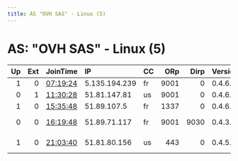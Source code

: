 ```yaml
---
title: AS "OVH SAS" - Linux (5)
---
```


# AS: "OVH SAS" - Linux (5)

|   Up |   Ext | JoinTime                                                                                              | IP            | CC   |   ORp |   Dirp | Version   | Contact                   | Nickname     |   eFamMembers |
|-----:|------:|:------------------------------------------------------------------------------------------------------|:--------------|:-----|------:|-------:|:----------|:--------------------------|:-------------|--------------:|
|    1 |     0 | [07:19:24](https://nusenu.github.io/OrNetStats/w/relay/76E9EF0BCFBE29B938216228E8009B510DA1EB27.html) | 5.135.194.239 | fr   |  9001 |      0 | 0.4.6.8   | iyedmansour0 at gmail dot | kek69        |             1 |
|    0 |     1 | [11:30:28](https://nusenu.github.io/OrNetStats/w/relay/4973D1DD74DD74756CCAD90E60676221121427C4.html) | 51.81.147.81  | us   |  9001 |      0 | 0.4.6.8   | torabuse at mytorservers  | SteelPigeon  |             1 |
|    1 |     0 | [15:35:48](https://nusenu.github.io/OrNetStats/w/relay/5F899FC2CDA94F0282A2124FA0DC3C8511BFD214.html) | 51.89.107.5   | fr   |  1337 |      0 | 0.4.6.8   | sholexteam4real@gmail.com | sholex       |             1 |
|    0 |     0 | [16:19:48](https://nusenu.github.io/OrNetStats/w/relay/7713098AD8199C81F855E15112620F54CE1F8C89.html) | 51.89.71.117  | fr   |  9001 |   9030 | 0.4.3.5   | Random Person nobody@tor. | ukrelaysx001 |             1 |
|    1 |     0 | [21:03:40](https://nusenu.github.io/OrNetStats/w/relay/D1575F14BFFE1D9C16B01DDB46CDA2A47AB3A333.html) | 51.81.80.156  | us   |   443 |      0 | 0.4.5.9   | RELAY AT MOBOGAMING DOT C | LilG         |             1 |
